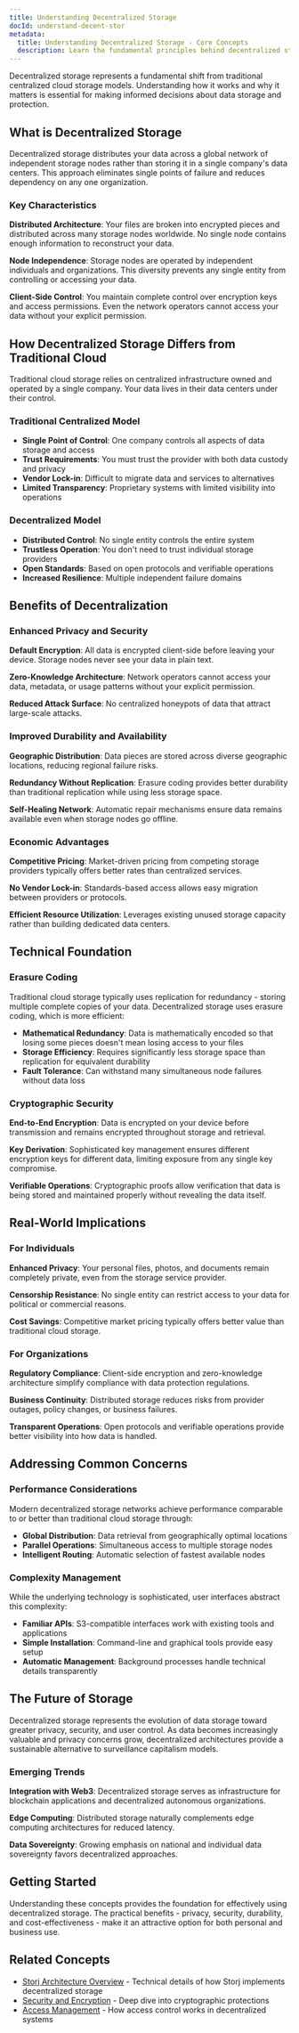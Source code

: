 ```yaml
---
title: Understanding Decentralized Storage
docId: understand-decent-stor
metadata:
  title: Understanding Decentralized Storage - Core Concepts
  description: Learn the fundamental principles behind decentralized storage systems, how they differ from traditional cloud storage, and why they provide better security and privacy.
---
```


Decentralized storage represents a fundamental shift from traditional centralized cloud storage models. Understanding how it works and why it matters is essential for making informed decisions about data storage and protection.

## What is Decentralized Storage

Decentralized storage distributes your data across a global network of independent storage nodes rather than storing it in a single company's data centers. This approach eliminates single points of failure and reduces dependency on any one organization.

### Key Characteristics

**Distributed Architecture**: Your files are broken into encrypted pieces and distributed across many storage nodes worldwide. No single node contains enough information to reconstruct your data.

**Node Independence**: Storage nodes are operated by independent individuals and organizations. This diversity prevents any single entity from controlling or accessing your data.

**Client-Side Control**: You maintain complete control over encryption keys and access permissions. Even the network operators cannot access your data without your explicit permission.

## How Decentralized Storage Differs from Traditional Cloud

Traditional cloud storage relies on centralized infrastructure owned and operated by a single company. Your data lives in their data centers under their control.

### Traditional Centralized Model

- **Single Point of Control**: One company controls all aspects of data storage and access
- **Trust Requirements**: You must trust the provider with both data custody and privacy
- **Vendor Lock-in**: Difficult to migrate data and services to alternatives
- **Limited Transparency**: Proprietary systems with limited visibility into operations

### Decentralized Model

- **Distributed Control**: No single entity controls the entire system
- **Trustless Operation**: You don't need to trust individual storage providers
- **Open Standards**: Based on open protocols and verifiable operations
- **Increased Resilience**: Multiple independent failure domains

## Benefits of Decentralization

### Enhanced Privacy and Security

**Default Encryption**: All data is encrypted client-side before leaving your device. Storage nodes never see your data in plain text.

**Zero-Knowledge Architecture**: Network operators cannot access your data, metadata, or usage patterns without your explicit permission.

**Reduced Attack Surface**: No centralized honeypots of data that attract large-scale attacks.

### Improved Durability and Availability

**Geographic Distribution**: Data pieces are stored across diverse geographic locations, reducing regional failure risks.

**Redundancy Without Replication**: Erasure coding provides better durability than traditional replication while using less storage space.

**Self-Healing Network**: Automatic repair mechanisms ensure data remains available even when storage nodes go offline.

### Economic Advantages

**Competitive Pricing**: Market-driven pricing from competing storage providers typically offers better rates than centralized services.

**No Vendor Lock-in**: Standards-based access allows easy migration between providers or protocols.

**Efficient Resource Utilization**: Leverages existing unused storage capacity rather than building dedicated data centers.

## Technical Foundation

### Erasure Coding

Traditional cloud storage typically uses replication for redundancy - storing multiple complete copies of your data. Decentralized storage uses erasure coding, which is more efficient:

- **Mathematical Redundancy**: Data is mathematically encoded so that losing some pieces doesn't mean losing access to your files
- **Storage Efficiency**: Requires significantly less storage space than replication for equivalent durability
- **Fault Tolerance**: Can withstand many simultaneous node failures without data loss

### Cryptographic Security

**End-to-End Encryption**: Data is encrypted on your device before transmission and remains encrypted throughout storage and retrieval.

**Key Derivation**: Sophisticated key management ensures different encryption keys for different data, limiting exposure from any single key compromise.

**Verifiable Operations**: Cryptographic proofs allow verification that data is being stored and maintained properly without revealing the data itself.

## Real-World Implications

### For Individuals

**Enhanced Privacy**: Your personal files, photos, and documents remain completely private, even from the storage service provider.

**Censorship Resistance**: No single entity can restrict access to your data for political or commercial reasons.

**Cost Savings**: Competitive market pricing typically offers better value than traditional cloud storage.

### For Organizations

**Regulatory Compliance**: Client-side encryption and zero-knowledge architecture simplify compliance with data protection regulations.

**Business Continuity**: Distributed storage reduces risks from provider outages, policy changes, or business failures.

**Transparent Operations**: Open protocols and verifiable operations provide better visibility into how data is handled.

## Addressing Common Concerns

### Performance Considerations

Modern decentralized storage networks achieve performance comparable to or better than traditional cloud storage through:

- **Global Distribution**: Data retrieval from geographically optimal locations
- **Parallel Operations**: Simultaneous access to multiple storage nodes
- **Intelligent Routing**: Automatic selection of fastest available nodes

### Complexity Management

While the underlying technology is sophisticated, user interfaces abstract this complexity:

- **Familiar APIs**: S3-compatible interfaces work with existing tools and applications
- **Simple Installation**: Command-line and graphical tools provide easy setup
- **Automatic Management**: Background processes handle technical details transparently

## The Future of Storage

Decentralized storage represents the evolution of data storage toward greater privacy, security, and user control. As data becomes increasingly valuable and privacy concerns grow, decentralized architectures provide a sustainable alternative to surveillance capitalism models.

### Emerging Trends

**Integration with Web3**: Decentralized storage serves as infrastructure for blockchain applications and decentralized autonomous organizations.

**Edge Computing**: Distributed storage naturally complements edge computing architectures for reduced latency.

**Data Sovereignty**: Growing emphasis on national and individual data sovereignty favors decentralized approaches.

## Getting Started

Understanding these concepts provides the foundation for effectively using decentralized storage. The practical benefits - privacy, security, durability, and cost-effectiveness - make it an attractive option for both personal and business use.

## Related Concepts

- [Storj Architecture Overview](docId:storj-arch-overview) - Technical details of how Storj implements decentralized storage
- [Security and Encryption](docId:security-encryption) - Deep dive into cryptographic protections
- [Access Management](docId:access-management-at-the-edge) - How access control works in decentralized systems